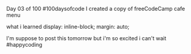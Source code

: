 Day 03 of 100 #100daysofcode
I created a copy of freeCodeCamp cafe menu 

what i learned
display: inline-block;
margin: auto;

I'm suppose to post this tomorrow but i'm so excited i can't wait #happycoding
